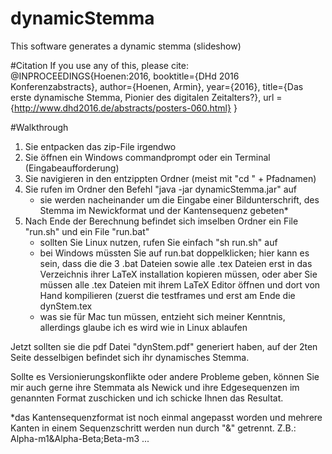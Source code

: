 # dynamicStemma

This software generates a dynamic stemma (slideshow)

#Citation
If you use any of this, please cite:
@INPROCEEDINGS{Hoenen:2016,
    booktitle={DHd 2016 Konferenzabstracts},
    author={Hoenen, Armin},
    year={2016},
    title={Das erste dynamische Stemma, Pionier des digitalen Zeitalters?},
    url = {http://www.dhd2016.de/abstracts/posters-060.html}
  }

#Walkthrough
1. Sie entpacken das zip-File irgendwo
2. Sie öffnen ein Windows commandprompt oder ein Terminal (Eingabeaufforderung)
3. Sie navigieren in den entzippten Ordner (meist mit "cd " + Pfadnamen)
4. Sie rufen im Ordner den Befehl "java -jar dynamicStemma.jar" auf
    - sie werden nacheinander um die Eingabe einer Bildunterschrift,
      des Stemma im Newickformat
      und der Kantensequenz gebeten*
5. Nach Ende der Berechnung befindet sich imselben Ordner ein File "run.sh" und ein File "run.bat"
    - sollten Sie Linux nutzen, rufen Sie einfach "sh run.sh" auf
    - bei Windows müssten Sie auf run.bat doppelklicken; hier kann es sein, dass die die 3 .bat Dateien
      sowie alle .tex Dateien erst in das Verzeichnis ihrer LaTeX installation kopieren müssen, oder aber Sie
      müssen alle .tex Dateien mit ihrem LaTeX Editor öffnen und dort von Hand kompilieren (zuerst die testframes
      und erst am Ende die dynStem.tex
    - was sie für Mac tun müssen, entzieht sich meiner Kenntnis, allerdings glaube ich es wird wie in Linux ablaufen

Jetzt sollten sie die pdf Datei "dynStem.pdf" generiert haben, auf der 2ten Seite desselbigen befindet sich ihr dynamisches Stemma.


Sollte es Versionierungskonflikte oder andere Probleme geben, können Sie mir auch gerne ihre
Stemmata als Newick und ihre Edgesequenzen im genannten Format zuschicken und ich schicke Ihnen das Resultat.

*das Kantensequenzformat ist noch einmal angepasst worden und mehrere Kanten in einem Sequenzschritt werden nun durch "&" getrennt. Z.B.:   Alpha-m1&Alpha-Beta;Beta-m3 ... 
